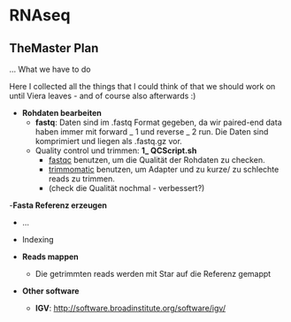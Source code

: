 # RNAseq

## TheMaster Plan
... What we have to do

Here I collected all the things that I could think of that we should work on until Viera leaves - and of course also afterwards :)
  
- **Rohdaten bearbeiten**
  - **fastq**: Daten sind im .fastq Format gegeben, da wir paired-end data haben immer mit forward _ 1 und reverse _ 2 run. Die Daten sind komprimiert und liegen als .fastq.gz vor.  
  - Quality control und trimmen: **1_ QCScript.sh**
    - [fastqc](https://www.bioinformatics.babraham.ac.uk/projects/fastqc/) benutzen, um die Qualität der Rohdaten zu checken.
    - [trimmomatic](http://www.usadellab.org/cms/?page=trimmomatic) benutzen, um Adapter und zu kurze/ zu schlechte reads zu trimmen.
    - (check die Qualität nochmal - verbessert?)
 
-**Fasta Referenz erzeugen**
  - ...
  - Indexing

- **Reads mappen**
  - Die getrimmten reads werden mit Star auf die Referenz gemappt 
  
  
- **Other software**
  - **IGV**: http://software.broadinstitute.org/software/igv/

